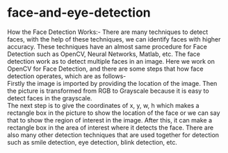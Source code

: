 # face-and-eye-detection

How the Face Detection Works:-
There are many techniques to detect faces, with the help of these techniques, we can identify faces with higher accuracy. These techniques have an almost same procedure for Face Detection such as OpenCV, Neural Networks, Matlab, etc. The face detection work as to detect multiple faces in an image. Here we work on OpenCV for Face Detection, and there are some steps that how face detection operates, which are as follows-<br/>
Firstly the image is imported by providing the location of the image. Then the picture is transformed from RGB to Grayscale because it is easy to detect faces in the grayscale.<br/>
The next step is to give the coordinates of x, y, w, h which makes a rectangle box in the picture to show the location of the face or we can say that to show the region of interest in the image. After this, it can make a rectangle box in the area of interest where it detects the face. There are also many other detection techniques that are used together for detection such as smile detection, eye detection, blink detection, etc.<br/>
